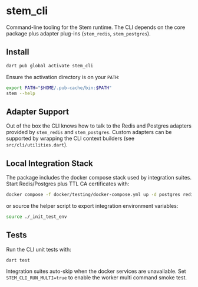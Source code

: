 # stem_cli

Command-line tooling for the Stem runtime. The CLI depends on the core package
plus adapter plug-ins (`stem_redis`, `stem_postgres`).

## Install

```bash
dart pub global activate stem_cli
```

Ensure the activation directory is on your `PATH`:

```bash
export PATH="$HOME/.pub-cache/bin:$PATH"
stem --help
```

## Adapter Support

Out of the box the CLI knows how to talk to the Redis and Postgres adapters
provided by `stem_redis` and `stem_postgres`. Custom adapters can be supported by
wrapping the CLI context builders (see `src/cli/utilities.dart`).

## Local Integration Stack

The package includes the docker compose stack used by integration suites. Start
Redis/Postgres plus TTL CA certificates with:

```bash
docker compose -f docker/testing/docker-compose.yml up -d postgres redis
```

or source the helper script to export integration environment variables:

```bash
source ./_init_test_env
```

## Tests

Run the CLI unit tests with:

```bash
dart test
```

Integration suites auto-skip when the docker services are unavailable. Set
`STEM_CLI_RUN_MULTI=true` to enable the worker multi command smoke test.
